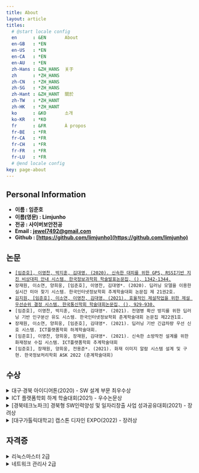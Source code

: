 ```yaml
---
title: About
layout: article
titles: 
  # @start locale config
  en      : &EN       About
  en-GB   : *EN
  en-US   : *EN
  en-CA   : *EN
  en-AU   : *EN
  zh-Hans : &ZH_HANS  关于
  zh      : *ZH_HANS
  zh-CN   : *ZH_HANS
  zh-SG   : *ZH_HANS
  zh-Hant : &ZH_HANT  關於
  zh-TW   : *ZH_HANT
  zh-HK   : *ZH_HANT
  ko      : &KO       소개
  ko-KR   : *KO
  fr      : &FR       À propos
  fr-BE   : *FR
  fr-CA   : *FR
  fr-CH   : *FR
  fr-FR   : *FR
  fr-LU   : *FR
  # @end locale config
key: page-about
---
```


## Personal Information  

* **이름 : 임준호**
* **이름(영문) : Limjunho**  
* **전공 : 사이버보안전공**
* **Email : jewel7492@gmail.com**
* **Github : [https://github.com/limjunho](https://github.com/limjunho)**

## 논문
* [`[임준호], 이영찬, 박지훈, 김대영. (2020). 신속한 대피를 위한 GPS, RSSI기반 지진 비상대피 안내 시스템. 한국정보과학회 학술발표논문집, (), 1342-1344.`](https://www.dbpia.co.kr/journal/articleDetail?nodeId=NODE09874770)
* `장재원, 이소연, 양희웅, [임준호], 이영찬, 김대영*. (2020). 딥러닝 모델을 이용한 실시간 미아 찾기 시스템. 한국인터넷정보학회 추계학술대회 논문집 제 21권2호.`
* [`김지원, [임준호], 이소연, 이영찬, 김대영. (2021). 효율적인 제설작업을 위한 제설 우선순위 결정 시스템. 한국통신학회 학술대회논문집, (), 929-930.`](https://www.dbpia.co.kr/journal/articleDetail?nodeId=NODE10547839)
* `[임준호], 이영찬, 박지훈, 이소연, 김대영*. (2021). 전염병 확산 방지를 위한 딥러닝 기반 인구분산 유도 시스템. 한국인터넷정보학회 춘계학술대회 논문집 제22권1호.`
* `장재원, 이소연, 양희웅, [임준호], 김대영*. (2021). 딥러닝 기반 긴급차량 우선 신호 시스템. ICT플랫폼학회 하계학술대회.`
* `[임준호], 이영찬, 양희웅, 장재원, 김대영*. (2021). 신속한 소방작전 설계를 위한 화재정보 수집 시스템. ICT플랫폼학회 추계학술대회`
* `[임준호], 장재원, 양희웅, 전용준*. (2021). 화재 이미지 알람 시스템 설계 및 구현. 한국정보처리학회 ASK 2022 (춘계학술대회)`

## 수상 
<details>
<summary>대구·경북 아이디어톤(2020) - SW 설계 부문 최우수상</summary>
<div markdown="1">       
<style>
    *:focus { outline:none; }
</style>

![상장1](/assets/about/대경권아이디어톤상장.png)  

</div>
</details>

<details>
<summary>ICT 플랫폼학회 하계 학술대회(2021) - 우수논문상</summary>
<div markdown="1">       
<style>
    *:focus { outline:none; }
</style>

![상장2](/assets/about/우수논문상장.jpg)  

</div>
</details>

<details>
<summary>[경북테크노파크] 경북형 SW인력양성 및 일자리창출 사업 성과공유대회(2021) - 장려상</summary>
<div markdown="1">       
<style>
    *:focus { outline:none; }
</style>

![상장3](/assets/about/경북테크노파크상장.jpg)  

</div>
</details>

<details>
<summary>[대구가톨릭대학교] 캡스톤 디자인 EXPO(2022) - 장려상</summary>
<div markdown="1">       
<style>
    *:focus { outline:none; }
</style>

![상장4](/assets/about/캡스톤디자인EXPO상장(임웅장).jpg)  

</div>
</details>

## 자격증
<details>
<summary>리눅스마스터 2급</summary>
<div markdown="1">       
<style>
    *:focus { outline:none; }
</style>

![리눅스마스터](/assets/about/linuxmaster.jpg)  

</div>
</details>
<details>
<summary>네트워크 관리사 2급</summary>
<div markdown="1">       
<style>
    *:focus { outline:none; }
</style>

![네트워크관리사](/assets/about/네트워크관리사2급.jpg)  

</div>
</details>